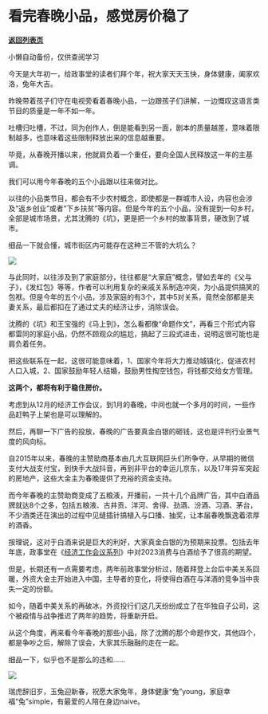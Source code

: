 # 看完春晚小品，感觉房价稳了

[**返回列表页**](/gzh/政事堂2019)

小懒自动备份，仅供查阅学习

今天是大年初一，给政事堂的读者们拜个年，祝大家天天玉快，身体健康，阖家欢洛，兔年大吉。  

昨晚带着孩子们守在电视旁看着春晚小品，一边跟孩子们讲解，一边慨叹这语言类节目的质量是一年不如一年。

吐槽归吐槽，不过，同为创作人，倒是能看到另一面，剧本的质量越差，意味着限制越多，也意味着这些限制释放出来的信息越重要。

毕竟，从春晚开播以来，他就肩负着一个重任，要向全国人民释放这一年的主基调。

我们可以用今年春晚的五个小品跟以往来做对比。  

以往的小品类节目，都会有不少农村概念，即使都是一群城市人设，内容也会涉及“返乡创业”或者“下乡扶贫”等内容。但是今年的五个小品，没有提到一句乡村，全部是城市场景，尤其沈腾的《坑》，更是把一个乡村的故事背景，硬改到了城市。

细品一下就会懂，城市街区内可能存在这种三不管的大坑么？

![](https://mmbiz.qpic.cn/mmbiz_jpg/rxhS23yu8cP9TdhtMLWozrm5h7q3FQkOykPpKm0JLTVVbcrSYIxUv2zL9fmiaxhBwX8TLBhJeJlghaf9tnc8tsA/640?wx_fmt=jpeg)

与此同时，以往涉及到了家庭部分，往往都是“大家庭”概念，譬如去年的《父与子》，《发红包》等等，作者可以利用复杂的亲戚关系制造冲突，为小品提供搞笑的包袱。但是今年的五个小品，涉及家庭的有3个，其中5对关系，竟然全部都是夫妻关系，最后都扣在了通过丈夫的经济让步，消除误会。

沈腾的《坑》和王宝强的《马上到》，怎么看都像“命题作文”，再看三个形式内容都雷同的家庭小品，仍然不顾观众的尴尬，搞起了三段式进击，说明这很可能也是肩负着任务。

把这些联系在一起，这很可能意味着，1、国家今年将大力推动城镇化，促进农村人口入城，2、国家鼓励年轻人结婚，鼓励男性掏空钱包，将钱都交给女方管理。

 **这两个，都将有利于稳住房价。**

考虑到从12月的经济工作会议，到1月的春晚，中间也就一个多月的时间，一些作品赶鸭子上架也是可以理解的。

然后，再聊一下广告的投放，春晚的广告要真金白银的砸钱，这也是评判行业景气度的风向标。

自2015年以来，春晚的主赞助商基本由几大互联网巨头们所争夺，从早期的微信支付大战支付宝，到快手大战抖音，再到非平台的幸运儿京东，以及17年异军突起的房地产，这些大金主为春晚提供了充裕的资金支持。

而今年春晚的主赞助商变成了五粮液，开播前，一共十几个品牌广告，其中白酒品牌就达8个之多，包括五粮液、古井贡、洋河、舍得、劲酒、汾酒、习酒、茅台，不少酒类还在演出的过程中见缝插针搞植入与口播、抽奖，让本届春晚飘逸着浓厚的酒香。

按理说，这对于白酒来说是巨大的利好，大家真金白银的为预期来投票。包括去年年底，政事堂在《[经济工作会议系列](https://mp.weixin.qq.com/mp/appmsgalbum?__biz=Mzg3MDMwNDIyOA==&action=getalbum&album_id=2712690791839891459&subscene=159&subscene=&scenenote=https%3A%2F%2Fmp.weixin.qq.com%2Fs%3F__biz%3DMzg3MDMwNDIyOA%3D%3D%26mid%3D2247487422%26idx%3D1%26sn%3D04e9fcbb4d3d5d48489e6186a807b709%26chksm%3Dce8e9f35f9f91623e00125325f7a40cba2b96a52aa67bc0c83a47a19cdbd1505d879b7eaf39e%26token%3D758489069%26lang%3Dzh_CN%23rd&nolastread=1#wechat_redirect)》中对2023消费与白酒给予了很高的期望。

但是，长期还有一点需要考虑，两年前政事堂分析过，随着拜登上台后中美关系回暖，外资大金主开始进入中国，主导者的变化，将使得白酒在与洋酒的竞争当中丧失一定的份额。  

如今，随着中美关系的再破冰，外资投行们这几天纷纷成立了在华独自子公司，这个被疫情与战争推迟了两年的趋势，将重新开启。

从这个角度，再来看今年春晚的那些小品，除了沈腾的那个命题作文，其他四个，都是争吵之后，解除了误会，大家其乐融融的走在一起。

细品一下，似乎也不是那么的违和......  

![](https://mmbiz.qpic.cn/mmbiz_png/rxhS23yu8cP9TdhtMLWozrm5h7q3FQkOdl0w4icCwRLB5tcCOgJK2TEpwI1nzFD2tHYayr8GlVfwP20MAAC2ehQ/640?wx_fmt=png)

瑞虎辞旧岁，玉兔迎新春，祝愿大家兔年，身体健康“兔”young，家庭幸福“兔”simple，有最爱的人陪在身边naive。

